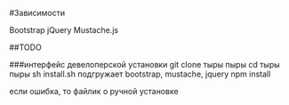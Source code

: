#Зависимости

Bootstrap
jQuery
Mustache.js

##TODO

###интерфейс девелоперской установки
git clone тыры пыры
cd тыры пыры
sh install.sh
подгружает bootstrap, mustache, jquery
npm install

если ошибка, то файлик о ручной установке